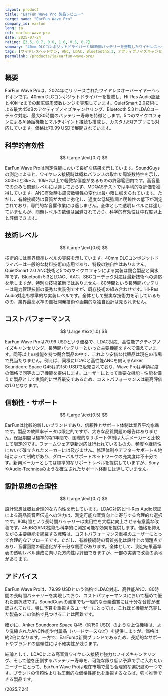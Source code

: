 ```yaml
---
layout: product
title: "EarFun Wave Pro 製品レビュー"
target_name: "EarFun Wave Pro"
company_id: earfun
lang: ja
ref: earfun-wave-pro
date: 2025-07-24
rating: [3.5, 0.7, 0.6, 1.0, 0.5, 0.7]
summary: "40mm DLCコンポジットドライバーと80時間バッテリーを搭載したワイヤレスヘッドホン。QuietSmart 2.0技術による45dBのANC性能とLDAC対応を79.99 USDで提供。同等機能を持つ製品の中で最安クラスであり、コストパフォーマンスに極めて優れる。"
tags: [ワイヤレスヘッドホン, ANC, LDAC, Bluetooth5.3, アクティブノイズキャンセリング]
permalink: /products/ja/earfun-wave-pro/
---
```


## 概要

EarFun Wave Proは、2024年にリリースされたワイヤレスオーバーイヤーヘッドホンです。40mm DLCコンポジットドライバーを搭載し、Hi-Res Audio認証と40kHzまでの超広域周波数レンジを実現しています。QuietSmart 2.0技術による最大45dBのアクティブノイズキャンセリング、Bluetooth 5.3とLDACコーデック対応、最大80時間のバッテリー寿命を特徴とします。5つのマイクロフォンによるAI通話機能とマルチポイント接続も搭載し、カスタムEQアプリにも対応しています。価格は79.99 USDで展開されています。

## 科学的有効性

$$ \Large \text{0.7} $$

EarFun Wave Proは測定性能において良好な結果を示しています。SoundGuysの測定によると、ワイヤレス接続時は概ねバランスの取れた周波数特性を示し、300Hzと3kHz、10kHz以上で軽微な偏差があるものの許容範囲内です。高音量での歪みも問題レベルには達しておらず、MDQASテストでは平均的な評価を獲得しています。ANC有効時も周波数特性の変化は最小限に抑えられています。ただし、有線接続時は音質が大幅に劣化し、過度な低域強調と明瞭性の低下が測定されており、専門的な音響作業には適しません。全体として透明レベルには達していませんが、問題レベルの数値は回避されており、科学的有効性は中程度以上と評価できます。

## 技術レベル

$$ \Large \text{0.6} $$

技術的には業界標準レベルの実装を示しています。40mm DLCコンポジットドライバーは一般的な材料技術の応用であり、特段の独自性はありません。QuietSmart 2.0 ANC技術と5つのマイクロフォンによる実装は競合製品と同水準です。Bluetooth 5.3とLDAC、AAC、SBCコーデック対応は最新技術への適応を示しますが、特別な技術革新ではありません。80時間という長時間バッテリーは電力管理技術の優秀な実装例ですが、既存技術の組み合わせです。Hi-Res Audio対応も標準的な実装レベルです。全体として堅実な技術力を示しているものの、業界最高水準の自社開発技術や画期的な独自設計は見られません。

## コストパフォーマンス

$$ \Large \text{1.0} $$

EarFun Wave Proは79.99 USDという価格で、LDAC対応、高性能アクティブノイズキャンセリング、長時間バッテリーといった主要機能をすべて備えています。同等以上の機能を持つ競合製品の中で、これより安価な代替品は現在の市場で見当たりません。例えば、同様にLDACと高性能ANCを備えるAnker Soundcore Space Q45は約150 USDで販売されており、Wave Proは半額程度の価格で同等のコア機能を提供します。ユーザーにとって重要な機能・性能を備えた製品として実質的に世界最安であるため、コストパフォーマンスは最高評価の1.0となります。

## 信頼性・サポート

$$ \Large \text{0.5} $$

EarFunは比較的新しいブランドであり、信頼性とサポート体制は業界平均水準です。製品の故障率データは限定的ですが、大きな品質問題の報告はありません。保証期間は標準的な1年間で、国際的なサポート体制は大手メーカーと比較して限定的です。ファームウェア更新対応は行われているものの、頻度や継続性において確立されたメーカーには及びません。修理体制やアフターサポートも地域によって制約があり、グローバルサポートネットワークの充実度は不十分です。新興メーカーとしては標準的なサポートレベルを提供していますが、SonyやAudio-Technicaのような確立されたサポート体制には達していません。

## 設計思想の合理性

$$ \Large \text{0.7} $$

設計思想は概ね合理的な方向性を示しています。LDAC対応とHi-Res Audio認証による高品質音声伝送への注力は、測定可能な音質向上に寄与する合理的な選択です。80時間という長時間バッテリーは実用性を大幅に向上させる有意義な改善です。45dBのANC性能も科学的に測定可能な効果を提供します。価格を抑えながら主要機能を網羅する戦略は、コストパフォーマンス重視のユーザーにとって合理的なアプローチです。ただし、有線接続時の音質劣化は設計上の問題点であり、音響回路の最適化が不十分な側面があります。全体として、測定結果基準表の透明レベル達成に向けた方向性は評価できますが、一部の実装で改善の余地があります。

## アドバイス

EarFun Wave Proは、79.99 USDという価格でLDAC対応、高性能ANC、80時間の長時間バッテリーを実現しており、コストパフォーマンスにおいて極めて優れた選択肢です。SoundGuysの測定でも一般的な音楽鑑賞には十分な音質が確認されており、特に予算を重視するユーザーにとっては、これほど機能が充実した製品をこの価格で見つけることは困難です。

確かに、Anker Soundcore Space Q45（約150 USD）のような上位機種は、より洗練されたANC性能や付属品（ハードケースなど）を提供しますが、価格は約2倍になります。一方で、EarFunは新興ブランドであるため、長期的なサポートやブランドの信頼性には不確実性が残ります。

結論として、LDACによる高音質ワイヤレス接続と強力なノイズキャンセリング、そして他を圧倒するバッテリー寿命を、可能な限り低い予算で手に入れたいユーザーにとって、EarFun Wave Proは現在市場で最も合理的な選択肢の一つです。ブランドの信頼性よりも圧倒的な価格性能比を重視するならば、強く推奨できる製品です。

(2025.7.24)

